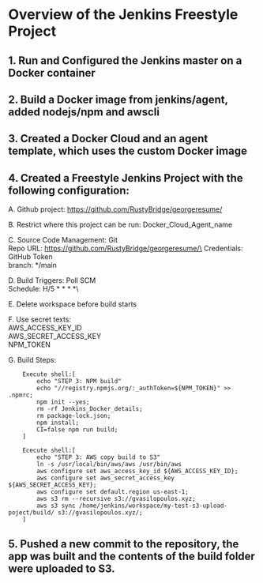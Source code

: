 # Overview of the Jenkins Freestyle Project

## 1. Run and Configured the Jenkins master on a Docker container

## 2. Build a Docker image from jenkins/agent, added nodejs/npm and awscli

## 3. Created a Docker Cloud and an agent template, which uses the custom Docker image

## 4. Created a Freestyle Jenkins Project with the following configuration:

A. Github project: https://github.com/RustyBridge/georgeresume/

B. Restrict where this project can be run: Docker_Cloud_Agent_name

C. Source Code Management: Git\
    Repo URL: https://github.com/RustyBridge/georgeresume/\
    Credentials: GitHub Token\
    branch: */main

D. Build Triggers: Poll SCM\
    Schedule: H/5 * * * *\

E. Delete workspace before build starts

F. Use secret texts:\
    AWS_ACCESS_KEY_ID\
    AWS_SECRET_ACCESS_KEY\
    NPM_TOKEN

G. Build Steps:
```
    Execute shell:[
        echo "STEP 3: NPM build"
        echo "//registry.npmjs.org/:_authToken=${NPM_TOKEN}" >> .npmrc;
        npm init --yes;
        rm -rf Jenkins_Docker_details;
        rm package-lock.json;
        npm install;
        CI=false npm run build;  
    ]
```
```
    Ececute shell:[
        echo "STEP 3: AWS copy build to S3"
        ln -s /usr/local/bin/aws/aws /usr/bin/aws
        aws configure set aws_access_key_id ${AWS_ACCESS_KEY_ID};
        aws configure set aws_secret_access_key ${AWS_SECRET_ACCESS_KEY};
        aws configure set default.region us-east-1;
        aws s3 rm --recursive s3://gvasilopoulos.xyz;
        aws s3 sync /home/jenkins/workspace/my-test-s3-upload-poject/build/ s3://gvasilopoulos.xyz/;
    ]
```
## 5. Pushed a new commit to the repository, the app was built and the contents of the build folder were uploaded to S3.